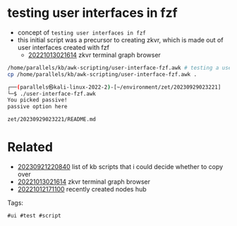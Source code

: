 # testing user interfaces in fzf

- concept of `testing user interfaces in fzf`
- this initial script was a precursor to creating zkvr, which is made out of user interfaces created with fzf
  - [20221013021614](/zet/20221013021614/README.md) zkvr terminal graph browser

```bash
/home/parallels/kb/awk-scripting/user-interface-fzf.awk # testing a user interface in fzf from within awk
cp /home/parallels/kb/awk-scripting/user-interface-fzf.awk .

┌──(parallels㉿kali-linux-2022-2)-[~/environment/zet/20230929023221]
└─$ ./user-interface-fzf.awk
You picked passive!
passive option here
```

` zet/20230929023221/README.md `

# Related

- [20230921220840](/zet/20230921220840/README.md) list of kb scripts that i could decide whether to copy over
- [20221013021614](/zet/20221013021614/README.md) zkvr terminal graph browser
- [20221012171100](/zet/20221012171100/README.md) recently created nodes hub

Tags:

    #ui #test #script
